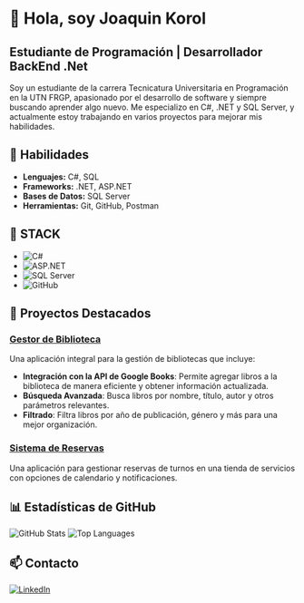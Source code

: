 # 👋 Hola, soy Joaquin Korol
## Estudiante de Programación | Desarrollador BackEnd .Net

Soy un estudiante de la carrera Tecnicatura Universitaria en Programación en la UTN FRGP, apasionado por el desarrollo de software y siempre buscando aprender algo nuevo. Me especializo en C#, .NET y SQL Server, y actualmente estoy trabajando en varios proyectos para mejorar mis habilidades.

## 💪 Habilidades
- **Lenguajes:** C#, SQL
- **Frameworks:** .NET, ASP.NET
- **Bases de Datos:** SQL Server
- **Herramientas:** Git, GitHub, Postman

## 🚀 STACK
- ![C#](https://img.shields.io/badge/-C%23-blue)
- ![ASP.NET](https://img.shields.io/badge/-ASP.NET-5C2D91)
- ![SQL Server](https://img.shields.io/badge/-SQL%20Server-CC2927)
- ![GitHub](https://img.shields.io/badge/GitHub-181717?style=for-the-badge&logo=github&logoColor=white)

## 💼 Proyectos Destacados

### [Gestor de Biblioteca](https://github.com/tuusuario/gestor-biblioteca)
Una aplicación integral para la gestión de bibliotecas que incluye:

- **Integración con la API de Google Books**: Permite agregar libros a la biblioteca de manera eficiente y obtener información actualizada.
- **Búsqueda Avanzada**: Busca libros por nombre, título, autor y otros parámetros relevantes.
- **Filtrado**: Filtra libros por año de publicación, género y más para una mejor organización.

### [Sistema de Reservas](https://github.com/tuusuario/sistema-reservas)
Una aplicación para gestionar reservas de turnos en una tienda de servicios con opciones de calendario y notificaciones.

## 📊 Estadísticas de GitHub
![GitHub Stats](https://github-readme-stats.vercel.app/api?username=JoaquinKorol&show_icons=true&hide_border=true&theme=radical&size=400)
![Top Languages](https://github-readme-stats.vercel.app/api/top-langs/?username=JoaquinKorol&layout=compact&hide_border=true&theme=radical&size=400)

## 📫 Contacto
[![LinkedIn](https://img.shields.io/badge/LinkedIn-0A66C2?style=for-the-badge&logo=linkedin&logoColor=white)](https://www.linkedin.com/in/joaquin-korol/)</br>


